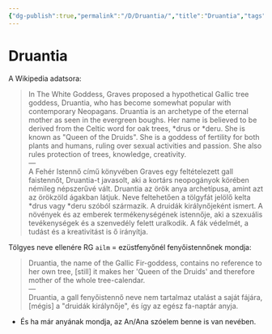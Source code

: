 ```yaml
---
{"dg-publish":true,"permalink":"/D/Druantia/","title":"Druantia","tags":["dg_uploaded","Englishtexttranslated"],"created":"2023-11-13T01:15","updated":"2023-11-13T01:15"}
---
```



# Druantia

A Wikipedia adatsora:  
> In The White Goddess, Graves proposed a hypothetical Gallic tree goddess, Druantia, who has become somewhat popular with contemporary Neopagans. Druantia is an archetype of the eternal mother as seen in the evergreen boughs. Her name is believed to be derived from the Celtic word for oak trees, \*drus or \*deru. She is known as "Queen of the Druids". She is a goddess of fertility for both plants and humans, ruling over sexual activities and passion. She also rules protection of trees, knowledge, creativity.  
> —  
> A Fehér Istennő című könyvében Graves egy feltételezett gall faistennőt, Druantia-t javasolt, aki a kortárs neopogányok körében némileg népszerűvé vált. Druantia az örök anya archetípusa, amint azt az örökzöld ágakban látjuk. Neve feltehetően a tölgyfát jelölő kelta \*drus vagy \*deru szóból származik. A druidák királynőjeként ismert. A növények és az emberek termékenységének istennője, aki a szexuális tevékenységek és a szenvedély felett uralkodik. A fák védelmét, a tudást és a kreativitást is ő irányítja.  

Tölgyes neve ellenére RG `ailm` = ezüstfenyőnél fenyőistennőnek mondja:  
> Druantia, the name of the Gallic Fir-goddess, contains no reference to her own tree, \[still\] it makes her 'Queen of the Druids' and therefore mother of the whole tree-calendar.  
> —  
> Druantia, a gall fenyőistennő neve nem tartalmaz utalást a saját fájára, \[mégis\] a "druidák királynője", és így az egész fa-naptár anyja.  
- És ha már anyának mondja, az An/Ana szóelem benne is van nevében.  